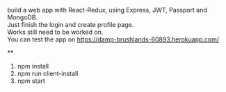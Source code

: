 build a web app with React-Redux, using Express, JWT, Passport and MongoDB.<br>
Just finish the login and create profile page.<br>
Works still need to be worked on.<br>
You can test the app on https://damp-brushlands-60893.herokuapp.com/

**
1. npm install
2. npm run client-install
3. npm start
